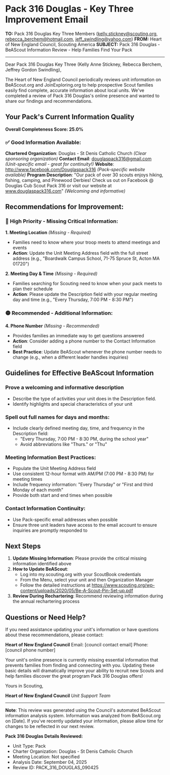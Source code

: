 # Pack 316 Douglas - Key Three Improvement Email

**TO:** Pack 316 Douglas Key Three Members (kelly.stickney@scouting.org, rebecca_berchem@hotmail.com, jeff_swindling@yahoo.com)
**FROM:** Heart of New England Council, Scouting America
**SUBJECT:** Pack 316 Douglas - BeAScout Information Review - Help Families Find Your Pack

---

Dear Pack 316 Douglas Key Three (Kelly Anne Stickney, Rebecca Berchem, Jeffrey Gordon Swindling),

The Heart of New England Council periodically reviews unit information on BeAScout.org and JoinExploring.org to help prospective Scout families easily find complete, accurate information about local units. We've completed a review of Pack 316 Douglas's online presence and wanted to share our findings and recommendations.

## Your Pack's Current Information Quality

**Overall Completeness Score: 25.0%**

### ✅ **Good Information Available:**
**Chartered Organization**: Douglas - St Denis Catholic Church *(Clear sponsoring organization)*
**Contact Email**: douglaspack316@gmail.com *(Unit-specific email - great for continuity!)*
**Website**: http://www.facebook.com/Douglaspack316 *(Pack-specific website available)*
**Program Description**: "Our pack of over 30 scouts enjoys hiking, fishing, camping, and Pinewood Derbies! Check us out on Facebook @ Douglas Cub Scout Pack 316 or visit our website at www.douglaspack316.com" *(Welcoming and informative)*

## Recommendations for Improvement:

### 🔴 **High Priority - Missing Critical Information:**

**1. Meeting Location** *(Missing - Required)*
- Families need to know where your troop meets to attend meetings and events
- **Action**: Update the Unit Meeting Address field with the full street address (e.g., "Boardwalk Campus School, 71-75 Spruce St, Acton MA 01720")

**2. Meeting Day & Time** *(Missing - Required)*
- Families searching for Scouting need to know when your pack meets to plan their schedule
- **Action**: Please update the Description field with your regular meeting day and time (e.g., "Every Thursday, 7:00 PM - 8:30 PM")

### 🟡 **Recommended - Additional Information:**

**4. Phone Number** *(Missing - Recommended)*
- Provides families an immediate way to get questions answered
- **Action**: Consider adding a phone number to the Contact Information field
- **Best Practice**: Update BeAScout whenever the phone number needs to change (e.g., when a different leader handles inquiries)

## Guidelines for Effective BeAScout Information

### **Prove a welcoming and informative description**
- Describe the type of activities your unit does in the Description field.
- Identify highlights and special characteristics of your unit

### **Spell out full names for days and months:**
- Include clearly defined meeting day, time, and frequency in the Description field:
  - "Every Thursday, 7:00 PM - 8:30 PM, during the school year"
  - Avoid abbreviations like "Thurs." or "Thu"

### **Meeting Information Best Practices:**
- Populate the Unit Meeting Address field
- Use consistent 12-hour format with AM/PM (7:00 PM - 8:30 PM) for meeting times
- Include frequency information: "Every Thursday" or "First and third Monday of each month"
- Provide both start and end times when possible

### **Contact Information Continuity:**
- Use Pack-specific email addresses when possible
- Ensure three unit leaders have access to the email account to ensure inquiries are promptly responded to

## Next Steps

1. **Update Missing Information**: Please provide the critical missing information identified above
2. **How to Update BeAScout**: 
   - Log into my.scouting.org with your ScoutBook credentials
   - From the Menu, select your unit and then Organization Manager
   - Follow the detailed instructions at
     https://www.scouting.org/wp-content/uploads/2020/05/Be-A-Scout-Pin-Set-up.pdf
3. **Review During Rechartering**: Recommend reviewing information during the annual rechartering process

## Questions or Need Help?

If you need assistance updating your unit's information or have questions about these recommendations, please contact:

**Heart of New England Council**
Email: [council contact email]
Phone: [council phone number]

Your unit's online presence is currently missing essential information that prevents families from finding and connecting with you. Updating these basic details will dramatically improve your ability to recruit new Scouts and help families discover the great program Pack 316 Douglas offers!

Yours in Scouting,

**Heart of New England Council**
*Unit Support Team*

---

**Note**: This review was generated using the Council's automated BeAScout information analysis system. Information was analyzed from BeAScout.org on [Date]. If you've recently updated your information, please allow time for changes to be reflected in our next review.

**Pack 316 Douglas Details Reviewed:**
- Unit Type: Pack
- Charter Organization: Douglas - St Denis Catholic Church
- Meeting Location: Not specified
- Analysis Date: September 04, 2025
- Review ID: PACK_316_DOUGLAS_090425